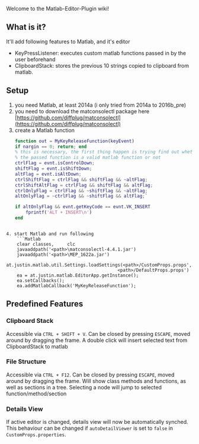 Welcome to the Matlab-Editor-Plugin wiki!

## What is it?
It'll add following features to Matlab, and it's editor
* KeyPressListener: executes custom matlab functions passed in by the user beforehand
* ClipboardStack: stores the previous 10 strings copied to clipboard from matlab.

## Setup
1. you need Matlab, at least 2014a (i only tried from 2014a to 2016b_pre)
2. you need to download the matconsolectl package here [https://github.com/diffplug/matconsolectl](https://github.com/diffplug/matconsolectl)
3. create a Matlab function <MyKeyReleaseFunction>
    ```Matlab
    function out = MyKeyReleaseFunction(keyEvent)
    if nargin == 0; return; end
    % this is necessary, the first thing happen is trying find out whether 
    % the passed function is a valid matlab function or not
    ctrlFlag = evnt.isControlDown;
    shiftFlag = evnt.isShiftDown;
    altFlag = evnt.isAltDown;
    ctrlShiftFlag = ctrlFlag && shiftFlag && ~altFlag;
    ctrlShiftAltFlag = ctrlFlag && shiftFlag && altFlag;
    ctrlOnlyFlag = ctrlFlag && ~shiftFlag && ~altFlag;
    altOnlyFlag = ~ctrlFlag && ~shiftFlag && altFlag;`
    
    if altOnlyFlag && evnt.getKeyCode == evnt.VK_INSERT
        fprintf('ALT + INSERT\n')
    end
```

4. start Matlab and run following
    ```Matlab
    clear classes,     clc
    javaaddpath('<path>\matconsolectl-4.4.1.jar')
    javaaddpath('<path>\MEP_1622a.jar')
    at.justin.matlab.util.Settings.loadSettings(<path>/CustomProps.props',...
                                          <path>/DefaultProps.props')
    ea = at.justin.matlab.EditorApp.getInstance();
    ea.setCallbacks();
    ea.addMatlabCallback('MyKeyReleaseFunction');
```

## Predefined Features
### Clipboard Stack
Accessible via `CTRL + SHIFT + V`. Can be closed by pressing `ESCAPE`, moved around by dragging the frame. A double click will insert selected text from ClipboardStack to matlab 
### File Structure
Accessible via `CTRL + F12`. Can be closed by pressing `ESCAPE`, moved around by dragging the frame. Will show class methods and functions, as well as sections in a tree. Selecting a node will jump to selected function/method/section
### Details View
If active editor is changed, details view will now be automatically synched. This behaviour can be changed if `autoDetailViewer` is set to `false` in `CustomProps.properties`.
